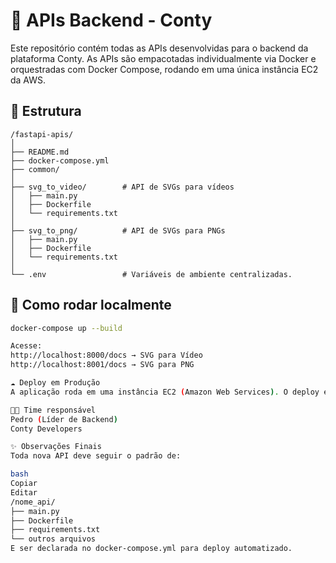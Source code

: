 # 🧠 APIs Backend - Conty

Este repositório contém todas as APIs desenvolvidas para o backend da plataforma Conty. As APIs são empacotadas individualmente via Docker e orquestradas com Docker Compose, rodando em uma única instância EC2 da AWS.

## 📁 Estrutura

```
/fastapi-apis/
│
├── README.md
├── docker-compose.yml 
├── common/           
│
├── svg_to_video/        # API de SVGs para vídeos
│   ├── main.py
│   ├── Dockerfile
│   └── requirements.txt
│
├── svg_to_png/          # API de SVGs para PNGs 
│   ├── main.py
│   ├── Dockerfile
│   └── requirements.txt
│
└── .env                 # Variáveis de ambiente centralizadas.
```


## 🚀 Como rodar localmente

```bash
docker-compose up --build

Acesse:
http://localhost:8000/docs → SVG para Vídeo
http://localhost:8001/docs → SVG para PNG

☁️ Deploy em Produção
A aplicação roda em uma instância EC2 (Amazon Web Services). O deploy é feito com git pull e docker-compose up -d.

👨‍💻 Time responsável
Pedro (Líder de Backend)
Conty Developers

✨ Observações Finais
Toda nova API deve seguir o padrão de:

bash
Copiar
Editar
/nome_api/
├── main.py
├── Dockerfile
├── requirements.txt
└── outros arquivos
E ser declarada no docker-compose.yml para deploy automatizado.

